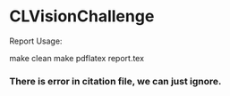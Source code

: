# CLVisionChallenge

Report Usage:

make clean
make
pdflatex report.tex

### There is error in citation file, we can just ignore.
